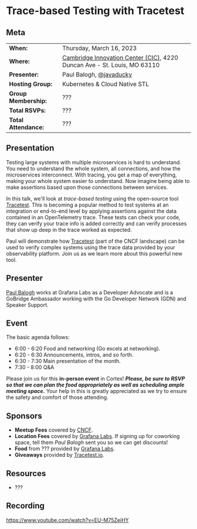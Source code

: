 # Trace-based Testing with Tracetest

## Meta 
| | |
| --- | --- |
| **When:** | Thursday, March 16, 2023 |
| **Where:** | [Cambridge Innovation Center (CIC)](https://cic.com/), 4220 Duncan Ave - St. Louis, MO 63110 |
| **Presenter:** | Paul Balogh, [@javaducky](https://twitter.com/javaducky) |
| **Hosting Group:** | Kubernetes &amp; Cloud Native STL |
| **Group Membership:** | ??? |
| **Total RSVPs:** | ??? |
| **Total Attendance:** | ??? |

## Presentation
Testing large systems with multiple microservices is hard to understand. You need to understand the whole system, all connections, and how the microservices interconnect. With tracing, you get a map of everything, making your whole system easier to understand. Now imagine being able to make assertions based upon those connections between services.

In this talk, we'll look at _trace-based testing_ using the open-source tool [Tracetest](https://tracetest.io/). This is becoming a popular method to test systems at an integration or end-to-end level by applying assertions against the data contained in an OpenTelemetry trace. These tests can check your code, they can verify your trace info is added correctly and can verify processes that show up deep in the trace worked as expected.

Paul will demonstrate how [Tracetest](https://tracetest.io/) (part of the CNCF landscape) can be used to verify complex systems using the trace data provided by your observability platform. Join us as we learn more about this powerful new tool.

## Presenter
[Paul Balogh](https://www.linkedin.com/in/pabalogh/) works at Grafana Labs as a Developer Advocate and is a GoBridge Ambassador working with the Go Developer Network (GDN) and Speaker Support.

## Event
The basic agenda follows:
* 6:00 - 6:20 Food and networking (Go excels at networking).
* 6:20 - 6:30 Announcements, intros, and so forth.
* 6:30 - 7:30 Main presentation of the month.
* 7:30 - 8:00 Q&A

Please join us for this **in-person event** in Cortex! **_Please, be sure to RSVP so that we can plan the food appropriately as well as scheduling ample meeting space._** Your help in this is greatly appreciated as we try to ensure the safety and comfort of those attending.

## Sponsors
* **Meetup Fees** covered by [CNCF](https://www.cncf.io/).
* **Location Fees** covered by [Grafana Labs](https://grafana.com/). If signing up for coworking space, tell them _Paul Balogh_ sent you so we can get discounts!
* **Food** from ??? provided by [Grafana Labs](https://grafana.com/).
* **Giveaways** provided by [Tracetest.io](https://tracetest.io/).

## Resources
* ???

## Recording
https://www.youtube.com/watch?v=EU-M75ZejHY
